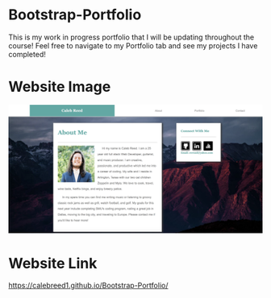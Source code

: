 # Bootstrap-Portfolio


This is my work in progress portfolio that I will be updating throughout the course!
Feel free to navigate to my Portfolio tab and see my projects I have completed!

# Website Image
![screenshot](assets/images/screenshot.jpg)

# Website Link
https://calebreed1.github.io/Bootstrap-Portfolio/
